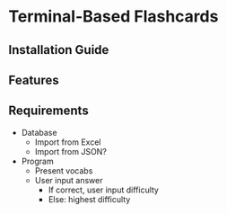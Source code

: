 # Terminal-Based Flashcards

## Installation Guide

## Features

## Requirements

- Database
  - Import from Excel
  - Import from JSON?
- Program
  - Present vocabs
  - User input answer
    - If correct, user input difficulty
    - Else: highest difficulty
